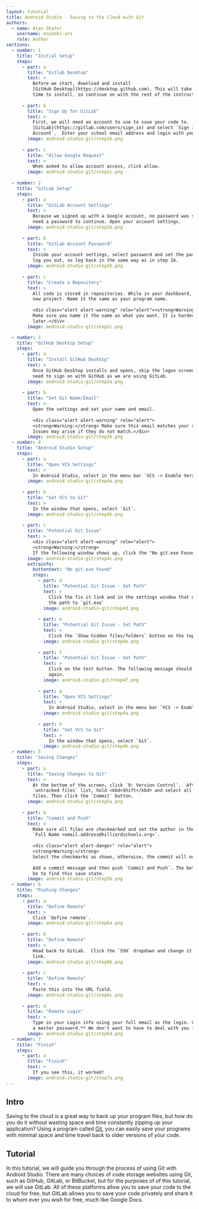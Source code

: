 ```yaml
---
layout: tutorial
title: Android Studio - Saving to the Cloud with Git
authors:
  - name: Alex Shafer 
    username: enzanki-ars 
    role: Author 
sections:
  - number: 1
    title: "Initial Setup"
    steps: 
      - part: a
        title: "Gitlab Desktop"
        text: >
          Before we start, download and install 
          [GitHub Desktop](https://desktop.github.com). This will take some 
          time to install, so continue on with the rest of the instructions.
      
      - part: b
        title: "Sign Up for GitLab"
        text: >
          First, we will need an account to use to save your code to.  Head to 
          [GitLab](https://gitlab.com/users/sign_in) and select `Sign in with your Google 
          Account`.  Enter your school email address and login with your school account. 
        image: android-studio-git/step1b.png
      
      - part: c
        title: "Allow Google Request"
        text: >
          When asked to allow account access, click allow.
        image: android-studio-git/step1c.png
  
  - number: 2
    title: "GitLab Setup"
    steps: 
      - part: a
        title: "GitLab Account Settings"
        text: >
          Because we signed up with a Google account, no password was set, but we will 
          need a password to continue. Open your account settings.
        image: android-studio-git/step2a.png
      
      - part: b
        title: "GitLab Account Password"
        text: >
          Inside your account settings, select password and set the password. It will 
          log you out, so log back in the same way as in step 1b.
        image: android-studio-git/step2b.png
        
      - part: c
        title: "Create a Repository"
        text: >
          All code is stored in repositories. While in your dashboard, select 
          new project. Name it the same as your program name. 
          
          <div class="alert alert-warning" role="alert"><strong>Warning:</strong> 
          Make sure you name it the same as what you want. It is harder to rename it 
          later.</div>
        image: android-studio-git/step2c.png

  - number: 3
    title: "GitHub Desktop Setup"
    steps: 
      - part: a
        title: "Install GitHub Desktop"
        text: >
          Once GitHub Desktop installs and opens, skip the logon screen. We will not 
          need to sign on with GitHub as we are using GitLab.
        image: android-studio-git/step3a.png
      
      - part: b
        title: "Set Git Name/Email"
        text: >
          Open the settings and set your name and email. 
          
          <div class="alert alert-warning" role="alert">
          <strong>Warning:</strong> Make sure this email matches your school email address. 
          Issues may arise if they do not match.</div>
        image: android-studio-git/step3b.png
  - number: 4
    title: "Android Studio Setup"
    steps: 
      - part: a
        title: "Open VCS Settings"
        text: >
          In Android Studio, select in the menu bar `VCS -> Enable Version Control Integration`. 
        image: android-studio-git/step4a.png
      
      - part: b
        title: "Set VCS to Git"
        text: >
          In the window that opens, select `Git`.
        image: android-studio-git/step4b.png
      
      - part: c
        title: "Potential Git Issue"
        text: >
          <div class="alert alert-warning" role="alert">
          <strong>Warning:</strong> 
          If the following window shows up, click the "No git.exe Found" button below.</div>
        image: android-studio-git/step4c.png
        extrainfo: 
          buttontext: "No git.exe Found"
          steps: 
            - part: d
              title: "Potential Git Issue - Set Path"
              text: >
                Click the fix it link and in the settings window that opens, click the `...` to set 
                the path to `git.exe`
              image: android-studio-git/step4d.png
            
            - part: e
              title: "Potential Git Issue - Set Path"
              text: >
                Click the `Show hidden files/folders` button on the top and find git.exe as shown.
              image: android-studio-git/step4e.png
            
            - part: f
              title: "Potential Git Issue - Set Path"
              text: >
                Click on the test button. The following message should appear. 
                again.
              image: android-studio-git/step4f.png
            
            - part: g
              title: "Open VCS Settings"
              text: >
                In Android Studio, select in the menu bar `VCS -> Enable Version Control Integration`. 
              image: android-studio-git/step4a.png
            
            - part: h
              title: "Set VCS to Git"
              text: >
                In the window that opens, select `Git`.
              image: android-studio-git/step4b.png
  - number: 5
    title: "Saving Changes"
    steps: 
      - part: a
        title: "Saving Changes to Git"
        text: >
          At the bottom of the screen, click `9: Version Control`.  After expanding the 
          `untracked files` list, hold <kbd>Shift</kbd> and select all of your project 
          files. Then click the `Commit` button.
        image: android-studio-git/step5a.png
      
      - part: b
        title: "Commit and Push"
        text: >
          Make sure all files are checkmarked and set the author in the top right to the form
          `Full Name <email.address@hilliardschools.org>`.
          
          <div class="alert alert-danger" role="alert">
          <strong>Warning:</strong> 
          Select the checkmarks as shown, otherwise, the commit will not work.</div>
          
          Add a commit message and then push `Commit and Push`. The better the message, the easier it will
          be to find this save state. 
        image: android-studio-git/step5b.png
  - number: 6
    title: "Pushing Changes"
    steps: 
      - part: a
        title: "Define Remote"
        text: >
          Click `Define remote`.
        image: android-studio-git/step6a.png
      
      - part: b
        title: "Define Remote"
        text: >
          Head back to GitLab.  Click the `SSH` dropdown and change it to `HTTPS` and copy the
          link.  
        image: android-studio-git/step6b.png
      
      - part: c
        title: "Define Remote"
        text: >
          Paste this into the URL field.
        image: android-studio-git/step6c.png
      
      - part: d
        title: "Remote Login"
        text: >
          Type in your Login info using your full email as the login. Click `OK` and **Do NOT set 
          a master password.** We don't want to have to deal with you forgetting that... 
        image: android-studio-git/step6d.png
  - number: 7
    title: "Finish"
    steps: 
      - part: a
        title: "Finish"
        text: >
          If you see this, it worked!
        image: android-studio-git/step7a.png
---
```


## Intro

Saving to the cloud is a great way to back up your program files, but how do you
do it without wasting space and time constantly zipping up your application?
Using a program called [Git](https://git-scm.com/about), you can easily
save your programs with minimal space and time travel back to older
versions of your code.

## Tutorial

In this tutorial, we will guide you through the process of using Git with
Android Studio.  There are many choices of code storage websites using Git, such
as GitHub, GitLab, or BitBucket, but for the purposes of of this tutorial, we
will use GitLab.  All of these platforms allow you to save your code to the cloud
for free, but GitLab allows you to save your code privately and share it to whom
ever you wish for free, much like Google Docs.
